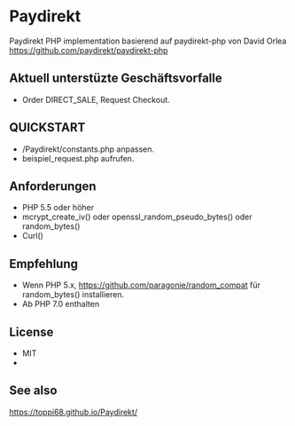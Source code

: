 # Paydirekt
Paydirekt PHP implementation basierend auf paydirekt-php von David Orlea
https://github.com/paydirekt/paydirekt-php

## Aktuell unterstüzte Geschäftsvorfalle
* Order DIRECT_SALE, Request Checkout.

## QUICKSTART
* /Paydirekt/constants.php anpassen.
* beispiel_request.php aufrufen.

## Anforderungen
* PHP 5.5 oder höher
* mcrypt_create_iv() oder openssl_random_pseudo_bytes() oder random_bytes() 
* Curl()

## Empfehlung
* Wenn PHP 5.x, https://github.com/paragonie/random_compat für random_bytes() installieren.
* Ab PHP 7.0 enthalten 

## License
* MIT
*

## See also
https://toppi68.github.io/Paydirekt/

